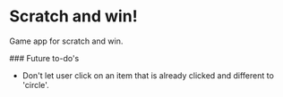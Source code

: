 # Scratch and win!

Game app for scratch and win.

### Future to-do's
- Don't let user click on an item that is already clicked and different to 'circle'.